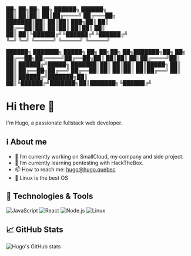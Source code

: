 ██╗  ██╗██╗   ██╗ ██████╗  ██████╗                           
██║  ██║██║   ██║██╔════╝ ██╔═══██╗                          
███████║██║   ██║██║  ███╗██║   ██║                          
██╔══██║██║   ██║██║   ██║██║   ██║                          
██║  ██║╚██████╔╝╚██████╔╝╚██████╔╝                          
╚═╝  ╚═╝ ╚═════╝  ╚═════╝  ╚═════╝                           
                                                             
██████╗ ███████╗ █████╗ ██╗   ██╗██╗     ██╗███████╗██╗   ██╗
██╔══██╗██╔════╝██╔══██╗██║   ██║██║     ██║██╔════╝██║   ██║
██████╔╝█████╗  ███████║██║   ██║██║     ██║█████╗  ██║   ██║
██╔══██╗██╔══╝  ██╔══██║██║   ██║██║     ██║██╔══╝  ██║   ██║
██████╔╝███████╗██║  ██║╚██████╔╝███████╗██║███████╗╚██████╔╝

# Hi there 👋

I'm Hugo, a passionate fullstack web developer.

## ℹ️ About me
- 🔭 I’m currently working on SmallCloud, my company and side project.
- 🌱 I’m currently learning pentesting with HackTheBox.
- 📫 How to reach me: hugo@hugo.quebec
- 🐧 Linux is the best OS

## 🔧 Technologies & Tools
![JavaScript](https://img.shields.io/badge/-JavaScript-333?style=flat&logo=javascript)
![React](https://img.shields.io/badge/-React-333?style=flat&logo=react)
![Node.js](https://img.shields.io/badge/-Node.js-333?style=flat&logo=node.js)
![Linux](https://img.shields.io/badge/-Linux-333?style=flat&logo=linux)

## 📈 GitHub Stats
![Hugo's GitHub stats](https://github-readme-stats.vercel.app/api?username=beaulieuhugo97&show_icons=true&theme=dracula)
